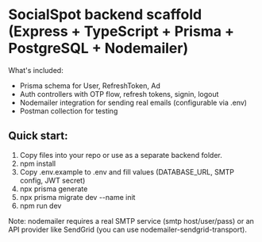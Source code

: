 # SocialSpot backend scaffold (Express + TypeScript + Prisma + PostgreSQL + Nodemailer)

What's included:

- Prisma schema for User, RefreshToken, Ad
- Auth controllers with OTP flow, refresh tokens, signin, logout
- Nodemailer integration for sending real emails (configurable via .env)
- Postman collection for testing

## Quick start:

1. Copy files into your repo or use as a separate backend folder.
2. npm install
3. Copy .env.example to .env and fill values (DATABASE_URL, SMTP config, JWT secret)
4. npx prisma generate
5. npx prisma migrate dev --name init
6. npm run dev

Note: nodemailer requires a real SMTP service (smtp host/user/pass) or an API provider like SendGrid (you can use nodemailer-sendgrid-transport).

